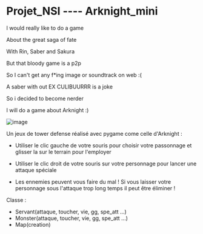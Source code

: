# Projet_NSI    ----    Arknight_mini



  I would really like to do a game
  
  About the great saga of fate
  
  With Rin, Saber and Sakura
  
  But that bloody game is a p2p
  
  So I can't get any f*ing image or soundtrack on web :(
  
  A saber with out EX CULIBUURRR is a joke
  
  So i decided to become nerder
   
  I will do a game about Arknight :)
  
  ![image](https://user-images.githubusercontent.com/90462079/147766910-b759552c-85b4-4c09-9f64-e93955d521ef.png)




Un jeux de tower defense réalisé avec pygame come celle d'Arknight :


  - Utiliser le clic gauche de votre souris pour choisir votre passonnage et glisser la sur le terrain pour l'employer

  - Utiliser le clic droit de votre souris sur votre personnage pour lancer une attaque spéciale 

  - Les ennemies peuvent vous faire du mal ! Si vous laisser votre personnage sous l'attaque trop long temps il peut être éliminer !



Classe : 
  - Servant(attaque, toucher, vie, gg, spe_att ...)
  - Monster(attaque, toucher, vie, gg, spe_att ...)
  - Map(creation)

